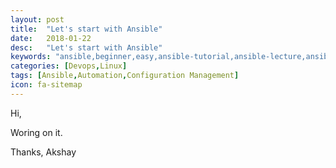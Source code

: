 ```yaml
---
layout: post
title:  "Let's start with Ansible"
date:   2018-01-22
desc:   "Let's start with Ansible"
keywords: "ansible,beginner,easy,ansible-tutorial,ansible-lecture,ansible-for-beginner,akshay,akshay-siwal,siwal,adobe,radcom,orange,automation,ansible-blog,ansible-tutorial"
categories: [Devops,Linux]
tags: [Ansible,Automation,Configuration Management]
icon: fa-sitemap
---
```


Hi,

Woring on it.

Thanks,
Akshay
